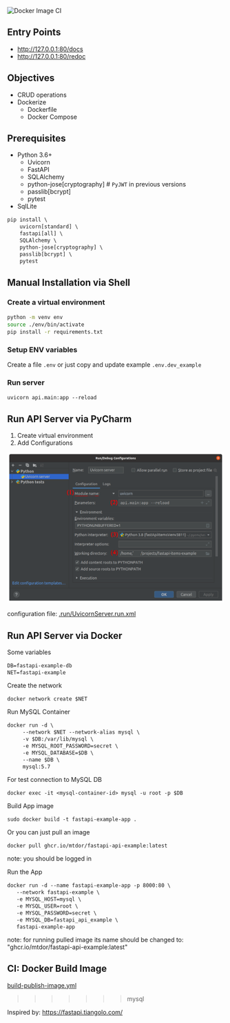![Docker Image CI](https://github.com/mtdor/fastapi-api-example/actions/workflows/build-publish-image.yml/badge.svg)

## Entry Points
* http://127.0.0.1:80/docs
* http://127.0.0.1:80/redoc

## Objectives
* CRUD operations
* Dockerize
  * Dockerfile
  * Docker Compose

## Prerequisites
* Python 3.6+
  * Uvicorn
  * FastAPI
  * SQLAlchemy
  * python-jose[cryptography]  # `PyJWT` in previous versions
  * passlib[bcrypt]
  * pytest
* SqlLite

```shell
pip install \
    uvicorn[standard] \
    fastapi[all] \
    SQLAlchemy \
    python-jose[cryptography] \
    passlib[bcrypt] \
    pytest
```

## Manual Installation via Shell
### Create a virtual environment
```bash
python -m venv env
source ./env/bin/activate
pip install -r requirements.txt
```

### Setup ENV variables
Create a file `.env` or just copy and update example `.env.dev_example`
### Run server
```shell
uvicorn api.main:app --reload
```

## Run API Server via PyCharm
1) Create virtual environment
2) Add Configurations

![plot](./doc/pycharm_settings.png)

configuration file: [.run/UvicornServer.run.xml](.run/UvicornServer.run.xml)

## Run API Server via Docker
Some variables
```
DB=fastapi-example-db
NET=fastapi-example
```

Create the network
```
docker network create $NET
```

Run MySQL Container
```
docker run -d \
     --network $NET --network-alias mysql \
     -v $DB:/var/lib/mysql \
     -e MYSQL_ROOT_PASSWORD=secret \
     -e MYSQL_DATABASE=$DB \
     --name $DB \
     mysql:5.7
```


For test connection to MySQL DB
```
docker exec -it <mysql-container-id> mysql -u root -p $DB
```

Build App image
```
sudo docker build -t fastapi-example-app .
```
Or you can just pull an image
```shell
docker pull ghcr.io/mtdor/fastapi-api-example:latest
```
note: you should be logged in



Run the App
```
docker run -d --name fastapi-example-app -p 8000:80 \
   --network fastapi-example \
   -e MYSQL_HOST=mysql \
   -e MYSQL_USER=root \
   -e MYSQL_PASSWORD=secret \
   -e MYSQL_DB=fastapi_api_example \
   fastapi-example-app
```
note: for running pulled image its name should be changed to: "ghcr.io/mtdor/fastapi-api-example:latest"


## CI: Docker Build Image
[build-publish-image.yml](./.github/workflows/build-publish-image.yml)
>>>>>>> mysql

Inspired by: https://fastapi.tiangolo.com/